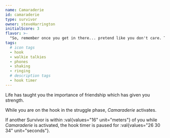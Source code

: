 ```yaml
---
name: Camaraderie
id: camaraderie
type: survivor
owner: steveHarrington
initialScore: 3
flavor: >-
  "So, remember once you get in there... pretend like you don't care. There you go, you're learning my friend. You're learning." -Steve Harrington
tags:
  # icon tags
  - hook
  - walkie talkies
  - phones
  - shaking
  - ringing
  # description tags
  - hook timer
---
```


Life has taught you the importance of friendship which has given you strength.

While you are on the hook in the struggle phase, _Camaraderie_ activates.

If another Survivor is within :val{values="16" unit="meters"} of you while _Camaraderie_ is activated, the hook timer is paused for :val{values="26 30 34" unit="seconds"}.
